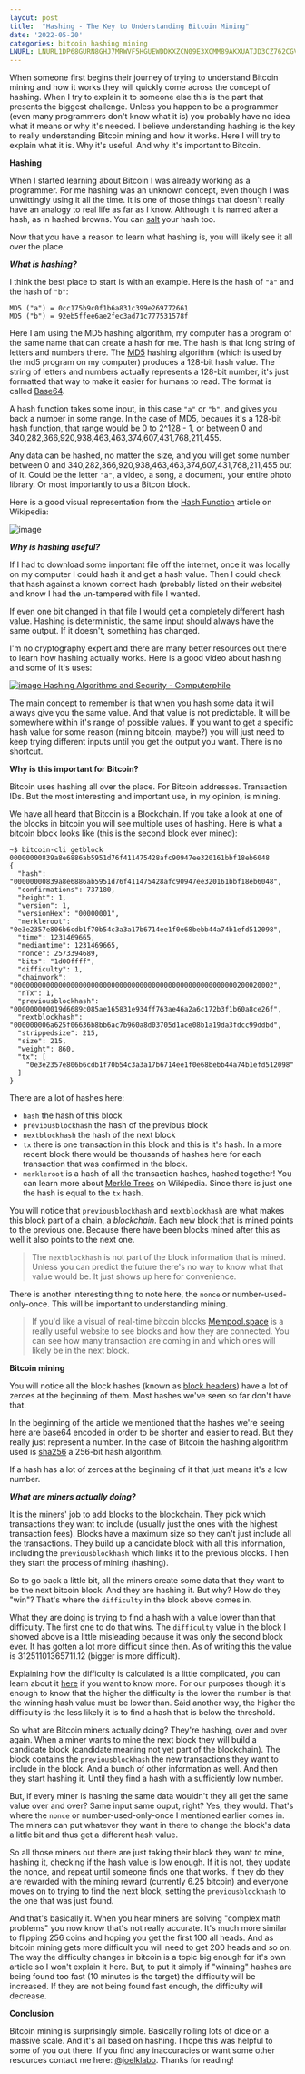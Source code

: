 ```yaml
---
layout: post
title:  "Hashing - The Key to Understanding Bitcoin Mining"
date: '2022-05-20'
categories: bitcoin hashing mining
LNURL: LNURL1DP68GURN8GHJ7MRWVF5HGUEWDDKXZCN09E3XCMM89AKXUATJD3CZ762CGVUYSDGPQE5UG
---
```


When someone first begins their journey of trying to understand Bitcoin mining and how it works they will quickly come across the concept of hashing. When I try to explain it to someone else this is the part that presents the biggest challenge. Unless you happen to be a programmer (even many programmers don't know what it is) you probably have no idea what it means or why it's needed. I believe understanding hashing is the key to really understanding Bitcoin mining and how it works. Here I will try to explain what it is. Why it's useful. And why it's important to Bitcoin.

**Hashing**

When I started learning about Bitcoin I was already working as a programmer. For me hashing was an unknown concept, even though I was unwittingly using it all the time. It is one of those things that doesn't really have an analogy to real life as far as I know. Although it is named after a hash, as in hashed browns. You can [salt](https://en.wikipedia.org/wiki/Salt_(cryptography)) your hash too. 

Now that you have a reason to learn what hashing is, you will likely see it all over the place.

***What is hashing?***

I think the best place to start is with an example. Here is the hash of `"a"` and the hash of `"b"`:

```
MD5 ("a") = 0cc175b9c0f1b6a831c399e269772661
MD5 ("b") = 92eb5ffee6ae2fec3ad71c777531578f
```

Here I am using the MD5 hashing algorithm, my computer has a program of the same name that can create a hash for me. The hash is that long string of letters and numbers there. The [MD5](https://en.wikipedia.org/wiki/MD5) hashing algorithm (which is used by the md5 program on my computer) produces a 128-bit hash value. The string of letters and numbers actually represents a 128-bit number, it's just formatted that way to make it easier for humans to read. The format is called [Base64](https://en.wikipedia.org/wiki/Base64). 

A hash function takes some input, in this case `"a"` or `"b"`, and gives you back a number in some range. In the case of MD5, becaues it's a 128-bit hash function, that range would be 0 to 2^128 - 1, or between 0 and 340,282,366,920,938,463,463,374,607,431,768,211,455.

Any data can be hashed, no matter the size, and you will get some number between 0 and 340,282,366,920,938,463,463,374,607,431,768,211,455 out of it. Could be the letter `"a"`, a video, a song, a document, your entire photo library. Or most importantly to us a Bitcon block.

Here is a good visual representation from the [Hash Function](https://en.wikipedia.org/wiki/Hash_function) article on Wikipedia:

![image](/assets/hash-table-example.png)

***Why is hashing useful?***

If I had to download some important file off the internet, once it was locally on my computer I could hash it and get a hash value. Then I could check that hash against a known correct hash (probably listed on their website) and know I had the un-tampered with file I wanted.

If even one bit changed in that file I would get a completely different hash value. Hashing is deterministic, the same input should always have the same output. If it doesn't, something has changed.

I'm no cryptography expert and there are many better resources out there to learn how hashing actually works. Here is a good video about hashing and some of it's uses:

[![image Hashing Algorithms and Security - Computerphile](https://img.youtube.com/vi/b4b8ktEV4Bg/0.jpg)](https://www.youtube.com/watch?v=b4b8ktEV4Bg)

The main concept to remember is that when you hash some data it will always give you the same value. And that value is not predictable. It will be somewhere within it's range of possible values. If you want to get a specific hash value for some reason (mining bitcoin, maybe?) you will just need to keep trying different inputs until you get the output you want. There is no shortcut.

**Why is this important for Bitcoin?**

Bitcoin uses hashing all over the place. For Bitcoin addresses. Transaction IDs. But the most interesting and important use, in my opinion, is mining.

We have all heard that Bitcoin is a Blockchain. If you take a look at one of the blocks in bitcoin you will see multiple uses of hashing. Here is what a bitcoin block looks like (this is the second block ever mined):

```
~$ bitcoin-cli getblock 00000000839a8e6886ab5951d76f411475428afc90947ee320161bbf18eb6048
{
  "hash": "00000000839a8e6886ab5951d76f411475428afc90947ee320161bbf18eb6048",
  "confirmations": 737180,
  "height": 1,
  "version": 1,
  "versionHex": "00000001",
  "merkleroot": "0e3e2357e806b6cdb1f70b54c3a3a17b6714ee1f0e68bebb44a74b1efd512098",
  "time": 1231469665,
  "mediantime": 1231469665,
  "nonce": 2573394689,
  "bits": "1d00ffff",
  "difficulty": 1,
  "chainwork": "0000000000000000000000000000000000000000000000000000000200020002",
  "nTx": 1,
  "previousblockhash": "000000000019d6689c085ae165831e934ff763ae46a2a6c172b3f1b60a8ce26f",
  "nextblockhash": "000000006a625f06636b8bb6ac7b960a8d03705d1ace08b1a19da3fdcc99ddbd",
  "strippedsize": 215,
  "size": 215,
  "weight": 860,
  "tx": [
    "0e3e2357e806b6cdb1f70b54c3a3a17b6714ee1f0e68bebb44a74b1efd512098"
  ]
}
```

There are a lot of hashes here:

- `hash` the hash of this block
- `previousblockhash` the hash of the previous block
- `nextblockhash` the hash of the next block
- `tx` there is one transaction in this block and this is it's hash. In a more recent block there would be thousands of hashes here for each transaction that was confirmed in the block.
- `merkleroot` is a hash of all the transaction hashes, hashed together! You can learn more about [Merkle Trees](https://en.wikipedia.org/wiki/Merkle_tree) on Wikipedia. Since there is just one the hash is equal to the `tx` hash.

You will notice that `previousblockhash` and `nextblockhash` are what makes this block part of a chain, a *blockchain*. Each new block that is mined points to the previous one. Because there have been blocks mined after this as well it also points to the next one.

> The `nextblockhash` is not part of the block information that is mined. Unless you can predict the future there's no way to know what that value would be. It just shows up here for convenience.

There is another interesting thing to note here, the `nonce` or number-used-only-once. This will be important to understanding mining.

> If you'd like a visual of real-time bitcoin blocks [Mempool.space](Mempool.space) is a really useful website to see blocks and how they are connected. You can see how many transaction are coming in and which ones will likely be in the next block.

**Bitcoin mining**

You will notice all the block hashes (known as [block headers](https://developer.bitcoin.org/reference/block_chain.html#block-headers)) have a lot of zeroes at the beginning of them. Most hashes we've seen so far don't have that.

In the beginning of the article we mentioned that the hashes we're seeing here are base64 encoded in order to be shorter and easier to read. But they really just represent a number. In the case of Bitcoin the hashing algorithm used is [sha256](https://en.wikipedia.org/wiki/SHA-2) a 256-bit hash algorithm.

If a hash has a lot of zeroes at the beginning of it that just means it's a low number.

***What are miners actually doing?***

It is the miners' job to add blocks to the blockchain. They pick which transactions they want to include (usually just the ones with the highest transaction fees). Blocks have a maximum size so they can't just include all the transactions. They build up a candidate block with all this information, including the `previousblockhash` which links it to the previous blocks. Then they start the process of mining (hashing).

 So to go back a little bit, all the miners create some data that they want to be the next bitcoin block. And they are hashing it. But why? How do they "win"? That's where the `difficulty` in the block above comes in.

What they are doing is trying to find a hash with a value lower than that difficulty. The first one to do that wins. The `difficulty` value in the block I showed above is a little misleading because it was only the second block ever. It has gotten a lot more difficult since then. As of writing this the value is 31251101365711.12 (bigger is more difficult). 

Explaining how the difficulty is calculated is a little complicated, you can learn about it [here](https://en.bitcoin.it/wiki/Difficulty) if you want to know more. For our purposes though it's enough to know that the higher the difficulty is the lower the number is that the winning hash value must be lower than. Said another way, the higher the difficulty is the less likely it is to find a hash that is below the threshold.

So what are Bitcoin miners actually doing? They're hashing, over and over again. When a miner wants to mine the next block they will build a candidate block (candidate meaning not yet part of the blockchain). The block contains the `previousblockhash` the new transactions they want to include in the block. And a bunch of other information as well. And then they start hashing it. Until they find a hash with a sufficiently low number.

But, if every miner is hashing the same data wouldn't they all get the same value over and over? Same input same ouput, right? Yes, they would. That's where the `nonce` or number-used-only-once I mentioned earlier comes in. The miners can put whatever they want in there to change the block's data a little bit and thus get a different hash value.

So all those miners out there are just taking their block they want to mine, hashing it, checking if the hash value is low enough. If it is not, they update the nonce, and repeat until someone finds one that works. If they do they are rewarded with the mining reward (currently 6.25 bitcoin) and everyone moves on to trying to find the next block, setting the `previousblockhash` to the one that was just found.

And that's basically it. When you hear miners are solving "complex math problems" you now know that's not really accurate. It's much more similar to flipping 256 coins and hoping you get the first 100 all heads. And as bitcoin mining gets more difficult you will need to get 200 heads and so on. The way the difficulty changes in bitcoin is a topic big enough for it's own article so I won't explain it here. But, to put it simply if "winning" hashes are being found too fast (10 minutes is the target) the difficulty will be increased. If they are not being found fast enough, the difficulty will decrease.

**Conclusion**

Bitcoin mining is surprisingly simple. Basically rolling lots of dice on a massive scale. And it's all based on hashing. I hope this was helpful to some of you out there. If you find any inaccuracies or want some other resources contact me here: [@joelklabo](https://twitter.com/joelklabo). Thanks for reading!